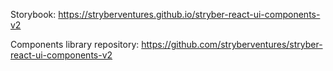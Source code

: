 Storybook:
https://stryberventures.github.io/stryber-react-ui-components-v2

Components library repository:
https://github.com/stryberventures/stryber-react-ui-components-v2
